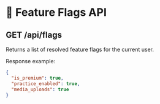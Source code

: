 # 📡 Feature Flags API

## GET /api/flags
Returns a list of resolved feature flags for the current user.

Response example:
```json
{
  "is_premium": true,
  "practice_enabled": true,
  "media_uploads": true
}
```
